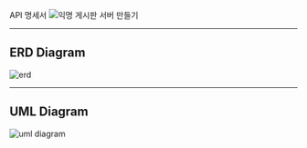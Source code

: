 API 명세서
![익명 게시판 서버 만들기](https://github.com/parkjihwan-kr/springBoard/assets/80877648/5a48ca91-2c41-4014-8610-f35d6b305598)

---------------------------------------------------------
ERD Diagram
---------------------------------------------------------

![erd](https://github.com/parkjihwan-kr/springBoard/assets/80877648/5fffe702-842b-425b-a998-eed64a2515df)


---------------------------------------------------------
UML Diagram
---------------------------------------------------------

![uml diagram](https://github.com/parkjihwan-kr/springBoard/assets/80877648/14d23063-f236-4956-b014-c68bfc8dffe3)
